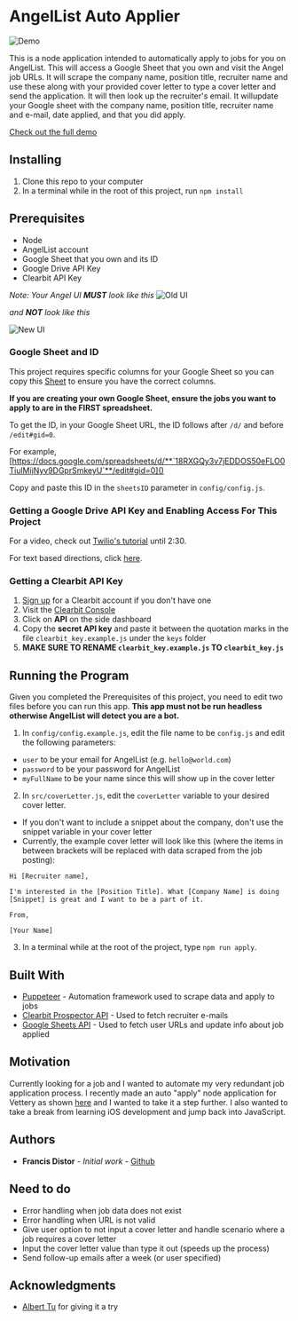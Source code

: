 # AngelList Auto Applier

![Demo](https://media.giphy.com/media/gH8m2AHvrdlccpyH6n/giphy.gif)

This is a node application intended to automatically apply to jobs for you on AngelList. This will access a Google Sheet that
you own and visit the Angel job URLs. It will scrape the company name, position title, recruiter name and use these along with
your provided cover letter to type a cover letter and send the application. It will then look up the recruiter's email. It willupdate your Google sheet with the company name, position title, recruiter name and e-mail, date applied, and that you did apply.

[Check out the full demo](https://youtu.be/h60e014AXtQ)
## Installing

1. Clone this repo to your computer
1. In a terminal while in the root of this project, run `npm install`

## Prerequisites

- Node
- AngelList account
- Google Sheet that you own and its ID
- Google Drive API Key
- Clearbit API Key

_Note: Your Angel UI **MUST** look like this_
![Old UI](https://i.imgur.com/xRnM1co.png)

_and **NOT** look like this_

![New UI](https://i.imgur.com/XNRqL9X.png)


### Google Sheet and ID

This project requires specific columns for your Google Sheet so you can copy this [Sheet](https://docs.google.com/spreadsheets/d/18RXGQy3v7jEDDOS50eFLO0TiulMijNyv9DGprSmkeyU/edit#gid=0) to ensure you have the correct columns.

**If you are creating your own Google Sheet, ensure the jobs you want to apply to are in the FIRST spreadsheet.**

To get the ID, in your Google Sheet URL, the ID follows after `/d/` and before `/edit#gid=0`.

For example, 
[https://docs.google.com/spreadsheets/d/**`18RXGQy3v7jEDDOS50eFLO0TiulMijNyv9DGprSmkeyU`**/edit#gid=0]()

Copy and paste this ID in the `sheetsID` parameter in `config/config.js`.

### Getting a Google Drive API Key and Enabling Access For This Project

For a video, check out [Twilio's tutorial](https://youtu.be/UGN6EUi4Yio?t=14) until 2:30.

For text based directions, click [here](https://github.com/fdistor/angel_autoapplier/tree/master/readme).

### Getting a Clearbit API Key

1. [Sign up](https://clearbit.com/signup) for a Clearbit account if you don't have one 
1. Visit the [Clearbit Console](https://dashboard.clearbit.com/)
1. Click on **API** on the side dashboard
1. Copy the **__secret API key__** and paste it between the quotation marks in the file `clearbit_key.example.js` under the `keys` folder
1. **MAKE SURE TO RENAME `clearbit_key.example.js` TO `clearbit_key.js`**

## Running the Program

Given you completed the Prerequisites of this project, you need to edit two files before you can run this app. **This app must  not be run headless otherwise AngelList will detect you are a bot.**

1. In `config/config.example.js`, edit the file name to be `config.js` and edit the following parameters:
- `user` to be your email for AngelList (e.g. `hello@world.com`)
- `password` to be your password for AngelList
- `myFullName` to be your name since this will show up in the cover letter
2. In `src/coverLetter.js`, edit the `coverLetter` variable to your desired cover letter. 
- If you don't want to include a snippet about the company, don't use the snippet variable in your cover letter
- Currently, the example cover letter will look like this (where the items in between brackets will be replaced with data scraped from the job posting):

```
Hi [Recruiter name],

I'm interested in the [Position Title]. What [Company Name] is doing [Snippet] is great and I want to be a part of it. 

From,

[Your Name]
```

3. In a terminal while at the root of the project, type `npm run apply`.


## Built With

- [Puppeteer](https://github.com/GoogleChrome/puppeteer) - Automation framework used to scrape data and apply to jobs
- [Clearbit Prospector API](https://clearbit.com/docs#prospector-api) - Used to fetch recruiter e-mails
- [Google Sheets API](https://github.com/theoephraim/node-google-spreadsheet) - Used to fetch user URLs and update info about job applied

## Motivation

Currently looking for a job and I wanted to automate my very redundant job application process. 
I recently made an auto "apply" node application for Vettery as shown [here](https://github.com/fdistor/vettery_autoapply) 
and I wanted to take it a step further.  I also wanted to take a break from learning iOS development and jump back 
into JavaScript. 

## Authors

- **Francis Distor** - _Initial work_ - [Github](https://github.com/fdistor)

## Need to do

- Error handling when job data does not exist
- Error handling when URL is not valid
- Give user option to not input a cover letter and handle scenario where a job requires a cover letter
- Input the cover letter value than type it out (speeds up the process)
- Send follow-up emails after a week (or user specified)


## Acknowledgments

- [Albert Tu](https://github.com/AlbertLapTu) for giving it a try
